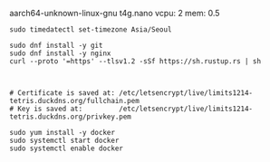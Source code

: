 aarch64-unknown-linux-gnu
t4g.nano
vcpu: 2
mem: 0.5

```
sudo timedatectl set-timezone Asia/Seoul

sudo dnf install -y git
sudo dnf install -y nginx
curl --proto '=https' --tlsv1.2 -sSf https://sh.rustup.rs | sh
```




```


# Certificate is saved at: /etc/letsencrypt/live/limits1214-tetris.duckdns.org/fullchain.pem
# Key is saved at:         /etc/letsencrypt/live/limits1214-tetris.duckdns.org/privkey.pem
```


```
sudo yum install -y docker
sudo systemctl start docker
sudo systemctl enable docker
```

